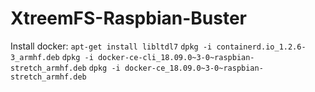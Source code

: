 # XtreemFS-Raspbian-Buster

Install docker:
`apt-get install libltdl7`
`dpkg -i containerd.io_1.2.6-3_armhf.deb`
`dpkg -i docker-ce-cli_18.09.0~3-0~raspbian-stretch_armhf.deb`
`dpkg -i docker-ce_18.09.0~3-0~raspbian-stretch_armhf.deb`
